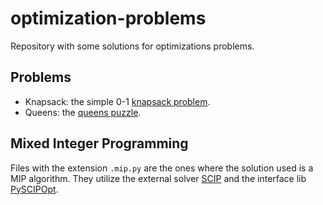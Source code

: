 # optimization-problems
Repository with some solutions for optimizations problems.

## Problems

* Knapsack: the simple 0-1 [knapsack problem](https://en.wikipedia.org/wiki/Knapsack_problem).
* Queens: the [queens puzzle](https://en.wikipedia.org/wiki/Eight_queens_puzzle).

## Mixed Integer Programming
Files with the extension `.mip.py` are the ones where the solution used is a MIP algorithm. They utilize the external solver [SCIP](http://scip.zib.de/) and the interface lib [PySCIPOpt](https://github.com/SCIP-Interfaces/PySCIPOpt).